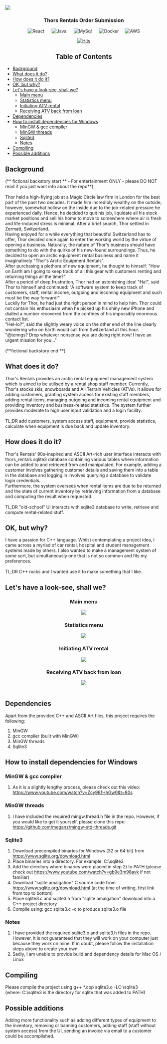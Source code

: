 

![](Images/Thor's_Arctic_Equipment_Rentals.png)
 <div align="center">

 <h3> Thors Rentals Order Submission<br>
 
 </div>
 
 <div align="center">
  

  ![React](https://img.shields.io/badge/sqlite-%2307405e.svg?style=for-the-badge&logo=sqlite&logoColor=white)
&nbsp;&nbsp;&nbsp;&nbsp; ![Java](https://img.shields.io/badge/sqlite-%2307405e.svg?style=for-the-badge&logo=sqlite&logoColor=white) &nbsp;&nbsp;&nbsp;&nbsp; ![MySql](https://img.shields.io/badge/Visual%20Studio%20Code-0078d7.svg?style=for-the-badge&logo=visual-studio-code&logoColor=white)  &nbsp;&nbsp;&nbsp;&nbsp;    ![Docker](https://img.shields.io/badge/Windows-0078D6?style=for-the-badge&logo=windows&logoColor=white)&nbsp;&nbsp;&nbsp;&nbsp;    ![AWS](https://img.shields.io/badge/Windows-0078D6?style=for-the-badge&logo=windows&logoColor=white)

</div>

<div align="center">
 
[![Hits](https://hits.seeyoufarm.com/api/count/incr/badge.svg?url=https%3A%2F%2Fgithub.com%2Ftenngs%2Fthors-rentals&count_bg=%23000000&title_bg=%23555555&icon=&icon_color=%23E7E7E7&title=visits+%5Btoday%5D+%2F+%5Ball+time%5D&edge_flat=false)](https://hits.seeyoufarm.com)

</div>
 
 <div align="center">
 
<h2> Table of Contents
</div>

- [Background](#Background)
- [What does it do?](#what-does-it-do)
- [How does it do it?](#How-does-it-do-it)
- [OK, but why?](#ok-but-why)
- [Let's have a look-see, shall we?](#lets-have-a-look-see-shall-we)
   - [Main menu](#main-menu)
   - [Statistics menu](#statistics-menu)
   - [Initiating ATV rental](#initiating-atv-rental)
   - [Receiving ATV back from loan](#receiving-atv-back-from-loan)
- [Dependencies](#dependencies)
- [How to install dependencies for Windows](#how-to-install-dependencies-for-windows)
   - [MinGW & gcc compiler](#mingw--gcc-compiler)
   - [MinGW threads](#mingw-threads)
   - [Sqlite3](#sqlite3)
   - [Notes](#notes)
- [Compiling](#compiling)
- [Possible additions](#possible-additions)


## Background
(** fictional backstory start ** - For entertainment ONLY - please DO NOT read if you just want info about the repo**)<br>
<br>
Thor held a high-flying job at a Magic Circle law firm in London for the best part of the past two decades. It made him incredibly wealthy on the outside, however, somewhat hollow on the inside due to the job-related pressure he experienced daily. Hence, he decided to quit his job, liquidate all his stock market positions and sell his home to move to somewhere where air is fresh and life-induced stress is minimal. After a brief search, Thor settled in Zermatt, Switzerland.<br>
Having enjoyed for a while everything that beautiful Switzerland has to offer, Thor decided once again to enter the working world by the virtue of opening a business. Naturally, the nature of Thor's business should have something to do with the quirks of his new-found surroundings. Thus, he decided to open an arctic equipment rental business and name it imaginatively "Thor's Arctic Equipment Rentals".<br>After purchasing a plethora of new equipment, he thought to himself: "How on Earth am I going to keep track of all this gear with customers renting and returning things all the time?" <br>
After a period of deep frustration, Thor had an astonishing idea! "Ha!", said Thor to himself and continued: "A software system to keep track of customers, staff, rental income, outgoing and incoming equipment and such must be the way forward!"<br>
Luckily for Thor, he had just the right person in mind to help him. Thor could not contain his enthusiasm when he picked up his shiny new iPhone and dialled a number recovered from the confines of his impossibly enormous contact list.<BR>
"Hel-lo?", said the slightly weary voice on the other end of the line clearly wondering who on Earth would call from Switzerland at this hour.<br> "@tenngs? Drop whatever nonsense you are doing right now! I have an urgent mission for you..." <br><br>
(**fictional backstory end **)

## What does it do?
Thor's Rentals provides an arctic rental equipment management system which is aimed to be utilised by a rental shop staff member. Currently, Thor's stocks skis, snowboards and All Terrain Vehicles (ATVs). It allows for adding customers, granting system access for existing staff members, adding rental items, managing outgoing and incoming rental equipment and providing inventory and business-related statistics. The system further provides moderate to high user input validation and a login facility.<br><br>
TL;DR add customers, system access staff, equipment, provide statistics, calculate when equipment is due back and update inventory.

## How does it do it?
Thor's Rentals' 90s-inspired and ASCII Art-rich user interface interacts with thors_rentals sqlite3 database containing various tables where information can be added to and retrieved from and manipulated. For example, adding a customer involves gathering customer details and saving them into a table in the database and logging in involves querying a database to validate login credentials.<br>
Furthermore, the system oversees when rental items are due to be returned and the state of current inventory by retrieving information from a database and computing the result when requested.<br><br>
TL;DR "old-school" UI interacts with sqlite3 database to write, retrieve and compute rental-related stuff.

## OK, but why?
I have a passion for C++ language. Whilst contemplating a project idea, I came across a myriad of car rental, hospital and student management systems made by others. I also wanted to make a management system of some sort, but simultaneously one that is not so common and fits my preferences.<br><br>
TL;DR C++ rocks and I wanted use it to make something that I like.

## Let's have a look-see, shall we?

<div align="center">

### Main menu<br>



![](Images/thors-main-menu.jpg)<br>





### Statistics menu<br>


![](Images/thors-stats.jpg)<br>




### Initiating ATV rental<br>



![](Images/thors-init-rental.gif)



### Receiving ATV back from loan<br>




![](Images/thors-receive-item.gif)<br><br>

</div>

## Dependencies
Apart from the provided C++ and ASCII Art files, this project requires the following:
1) MinGW
2) gcc compiler (built with MinGW)
3) MinGW threads
4) Sqlite3

## How to install dependencies for Windows<br>
### MinGW & gcc compiler
1) As it is a slightly lengthy process, please check out this video: https://www.youtube.com/watch?v=Zcy981HhGw0&t=80s<br>
### MinGW threads
1) I have included the required mingw.thread.h file in the repo. However, if you would like to get it yourself, please clone this repo: https://github.com/meganz/mingw-std-threads.git
### Sqlite3 
1) Download precompiled binaries for Windows (32 or 64 bit) from https://www.sqlite.org/download.html
2) Place binaries into a directory. For example: C:\sqlite3
3) Add the directory where binaries were placed in step 2) to PATH (please check out https://www.youtube.com/watch?v=gb9e3m98avk if not familiar)
4) Download "sqlite amalgation" C source code from  https://www.sqlite.org/download.html (at the time of writing, first link from top to bottom)
5) Place sqlite3.c and sqlite3.h from "sqlite amalgation" download into a C++ project directory
6) Compile using: gcc sqlite3.c -c to produce sqlite3.o file
### Notes
1) I have provided the required sqlite3.o and sqlite3.h files in the repo. However, it is not guaranteed that they will work on your computer just because they work on mine. If in doubt, please follow the installation steps above to create your own.
2) Sadly, I am unable to provide build and dependency details for Mac OS / Linux
## Compiling
Please compile the project using g++ *.cpp sqlite3.o -LC:\sqlite3<br>
(where: C:\sqlite3 is the directory for sqlite that
was added to PATH)
## Possible additions
Adding more functionality such as adding different types of equipment to the inventory, removing or banning customers, adding staff (staff without system access) from the UI, sending an invoice via email to a customer could be accomplished.
